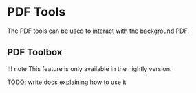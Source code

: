 # PDF Tools

The PDF tools can be used to interact with the background PDF.

## PDF Toolbox

!!! note
    This feature is only available in the nightly version.
    
TODO: write docs explaining how to use it
